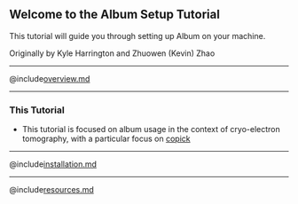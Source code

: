 ## Welcome to the Album Setup Tutorial

This tutorial will guide you through setting up Album on your machine.

Originally by Kyle Harrington and Zhuowen (Kevin) Zhao

---

@include[overview.md](overview.md)

---

### This Tutorial

- This tutorial is focused on album usage in the context of cryo-electron tomography, with a particular focus on [copick](https://copick.github.io/copick/)

---

@include[installation.md](installation.md)

---

@include[resources.md](resources.md)
